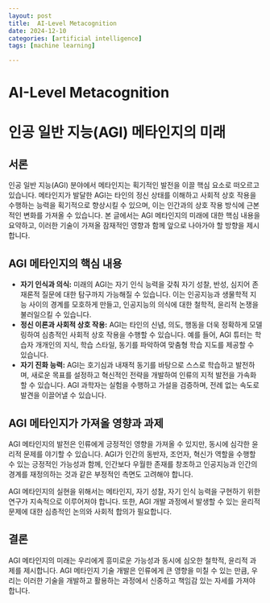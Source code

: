 ```yaml
---
layout: post
title:  AI-Level Metacognition
date: 2024-12-10
categories: [artificial intelligence]
tags: [machine learning]

---
```


# AI-Level Metacognition

# 인공 일반 지능(AGI) 메타인지의 미래

## 서론

인공 일반 지능(AGI) 분야에서 메타인지는 획기적인 발전을 이끌 핵심 요소로 떠오르고 있습니다. 메타인지가 발달한 AGI는 타인의 정신 상태를 이해하고 사회적 상호 작용을 수행하는 능력을 획기적으로 향상시킬 수 있으며, 이는 인간과의 상호 작용 방식에 근본적인 변화를 가져올 수 있습니다. 본 글에서는 AGI 메타인지의 미래에 대한 핵심 내용을 요약하고, 이러한 기술이 가져올 잠재적인 영향과 함께 앞으로 나아가야 할 방향을 제시합니다.

## AGI 메타인지의 핵심 내용

* **자기 인식과 의식:** 미래의 AGI는 자기 인식 능력을 갖춰 자기 성찰, 반성, 심지어 존재론적 질문에 대한 탐구까지 가능해질 수 있습니다. 이는 인공지능과 생물학적 지능 사이의 경계를 모호하게 만들고, 인공지능의 의식에 대한 철학적, 윤리적 논쟁을 불러일으킬 수 있습니다. 
* **정신 이론과 사회적 상호 작용:** AGI는 타인의 신념, 의도, 행동을 더욱 정확하게 모델링하여 심층적인 사회적 상호 작용을 수행할 수 있습니다. 예를 들어, AGI 튜터는 학습자 개개인의 지식, 학습 스타일, 동기를 파악하여 맞춤형 학습 지도를 제공할 수 있습니다.
* **자기 진화 능력:** AGI는 호기심과 내재적 동기를 바탕으로 스스로 학습하고 발전하며, 새로운 목표를 설정하고 혁신적인 전략을 개발하여 인류의 지적 발전을 가속화할 수 있습니다. AGI 과학자는 실험을 수행하고 가설을 검증하며, 전례 없는 속도로 발견을 이끌어낼 수 있습니다.

## AGI 메타인지가 가져올 영향과 과제

AGI 메타인지의 발전은 인류에게 긍정적인 영향을 가져올 수 있지만, 동시에 심각한 윤리적 문제를 야기할 수 있습니다. AGI가 인간의 동반자, 조언자, 혁신가 역할을 수행할 수 있는 긍정적인 가능성과 함께, 인간보다 우월한 존재를 창조하고 인공지능과 인간의 경계를 재정의하는 것과 같은 부정적인 측면도 고려해야 합니다.

AGI 메타인지의 실현을 위해서는 메타인지, 자기 성찰, 자기 인식 능력을 구현하기 위한 연구가 지속적으로 이루어져야 합니다. 또한, AGI 개발 과정에서 발생할 수 있는 윤리적 문제에 대한 심층적인 논의와 사회적 합의가 필요합니다.

## 결론

AGI 메타인지의 미래는 우리에게 흥미로운 가능성과 동시에 심오한 철학적, 윤리적 과제를 제시합니다. AGI 메타인지 기술 개발은 인류에게 큰 영향을 미칠 수 있는 만큼, 우리는 이러한 기술을 개발하고 활용하는 과정에서 신중하고 책임감 있는 자세를 가져야 합니다. 

